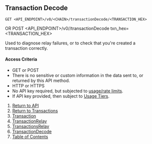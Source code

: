 ## Transaction Decode

    GET <API_ENDPOINT>/v0/<CHAIN>/transactionDecode/<TRANSACTION_HEX>
OR
    POST <API_ENDPOINT>/v0/<CHAIN>/transactionDecode
	txn_hex=<TRANSACTION_HEX>

Used to diagnose relay failures, or to check that you're created a transaction correctly.




#### Access Criteria
* GET or POST
* There is no sensitive or custom information in the data sent to, or returned by this API method.
* HTTP or HTTPS
* No API key required, but subjected to [usage/rate limits](../../notes/limitsAndTiers).
* If API key provided, then subject to [Usage Tiers](../../notes/limitsAndTiers).



1. [Return to API](../../../)
1. [Return to Transactions](../)
1. [Transaction](../transaction/)
1. [TransactionRelay](../transactionRelay/)
1. [TransactionsRelay](../transactionsRelay/)
1. [TransactionDecode](../transactionDecode/)
1. [Table of Contents](../../../../)
